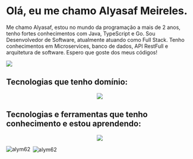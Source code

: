 # Olá, eu me chamo Alyasaf Meireles.

<p>
Me chamo Alyasaf, estou no mundo da programação a mais de 2 anos, tenho fortes conhecimentos com Java, TypeScript e Go. 
Sou Desenvolvedor de Software, atualmente atuando como Full Stack. Tenho conhecimentos em Microservices, banco de dados, API RestFull e arquitetura de software. Espero que goste dos meus códigos!
</p>

<a href="https://www.linkedin.com/in/alyasaf/">
 <img src="https://skillicons.dev/icons?i=linkedin">
</a>


## Tecnologias que tenho domínio:
<p align="center">
  <a href="https://skillicons.dev">
    <img src="https://skillicons.dev/icons?i=git,java,spring,js,nodejs,ts,nestjs,react,angular,tailwind,mysql,postgres,docker&perline=6" />
  </a>
</p>


## Tecnologias e ferramentas que tenho conhecimento e estou aprendendo:
<p align="center">
  <a href="https://skillicons.dev">
    <img src="https://skillicons.dev/icons?i=kafka,mongodb,go,rabbitmq" />
  </a>
</p>

<p><img align="left" src="https://github-readme-stats.vercel.app/api/top-langs?username=alym62&show_icons=true&locale=en&layout=compact" alt="alym62" /></p>

<p>&nbsp;<img align="center" src="https://github-readme-stats.vercel.app/api?username=alym62&show_icons=true&locale=en" alt="alym62" /></p>



